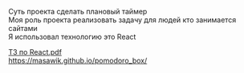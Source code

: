 Суть проекта сделать плановый таймер<br>
Mоя роль проекта реализовать задачу для людей кто занимается сайтами<br>
Я использовал технологию это React 

[ТЗ по React.pdf](https://github.com/Denison1526/Pomodoro/files/12504051/React.pdf)<br>
https://masawik.github.io/pomodoro_box/
